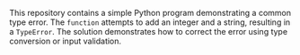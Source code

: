 This repository contains a simple Python program demonstrating a common type error.  The `function` attempts to add an integer and a string, resulting in a `TypeError`.  The solution demonstrates how to correct the error using type conversion or input validation.